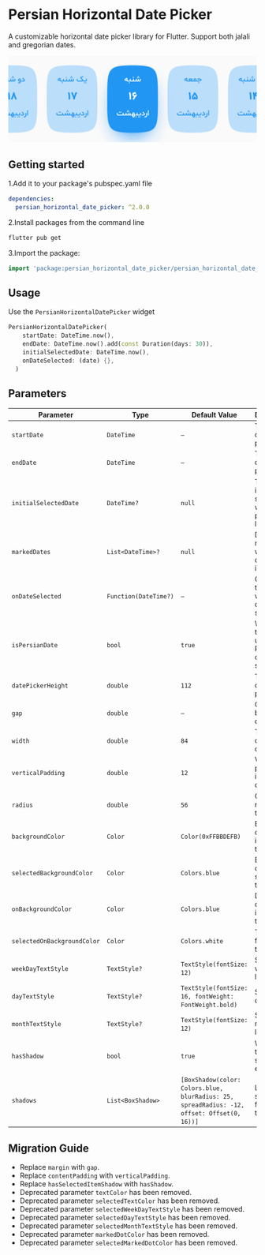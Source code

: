 # Persian Horizontal Date Picker

A customizable horizontal date picker library for Flutter. Support both jalali and gregorian dates.

![screenshot](https://raw.githubusercontent.com/ariaramin/persian_horizontal_date_picker/master/preview/screenshot.png)

## Getting started

1.Add it to your package's pubspec.yaml file

```yaml
dependencies:
  persian_horizontal_date_picker: ^2.0.0
```

2.Install packages from the command line

```BASH
flutter pub get
```

3.Import the package:

```dart
import 'package:persian_horizontal_date_picker/persian_horizontal_date_picker.dart';
```

## Usage

Use the `PersianHorizontalDatePicker` widget

```dart
PersianHorizontalDatePicker(
    startDate: DateTime.now(),
    endDate: DateTime.now().add(const Duration(days: 30)),
    initialSelectedDate: DateTime.now(),
    onDateSelected: (date) {},
  )
```

## Parameters

| Parameter                   | Type                     | Default Value                                                                               | Description                                             |
|-----------------------------|--------------------------|---------------------------------------------------------------------------------------------|---------------------------------------------------------|
| `startDate`                 | `DateTime`              | `—`                                                                                            | The starting date of the picker.                       |
| `endDate`                   | `DateTime`              | `—`                                                                                            | The ending date of the picker.                         |
| `initialSelectedDate`       | `DateTime?`             | `null`                                                                                      | The date initially selected when the picker loads.     |
| `markedDates`               | `List<DateTime>?`       | `null`                                                                                      | Dates marked with a dot or special indication.         |
| `onDateSelected`            | `Function(DateTime?)`   | `—`                                                                                         | Callback triggered when a date is selected.            |
| `isPersianDate`             | `bool`                  | `true`                                                                                      | Whether the picker uses the Persian calendar system.   |
| `datePickerHeight`          | `double`                | `112`                                                                                       | The height of the date picker.                         |
| `gap`                       | `double`                | `—`                                                                                            | Gap between date tiles.                                |
| `width`                     | `double`                | `84`                                                                                        | The width of each date tile.                           |
| `verticalPadding`           | `double`                | `12`                                                                                        | Vertical padding inside each date tile.                |
| `radius`                    | `double`                | `56`                                                                                        | Corner radius for tiles.                               |
| `backgroundColor`           | `Color`                 | `Color(0xFFBBDEFB)`                                                                         | Background color for inactive tiles.                   |
| `selectedBackgroundColor`   | `Color`                 | `Colors.blue`                                                                               | Background color for selected tiles.                   |
| `onBackgroundColor`         | `Color`                 | `Colors.blue`                                                                               | Default text color for inactive tiles.                 |
| `selectedOnBackgroundColor` | `Color`                 | `Colors.white`                                                                              | Text color for selected tiles.                         |
| `weekDayTextStyle`          | `TextStyle?`            | `TextStyle(fontSize: 12)`                                                                   | Style for weekday labels.                              |
| `dayTextStyle`              | `TextStyle?`            | `TextStyle(fontSize: 16, fontWeight: FontWeight.bold)`                                      | Style for day labels.                                  |
| `monthTextStyle`            | `TextStyle?`            | `TextStyle(fontSize: 12)`                                                                   | Style for month labels.                                |
| `hasShadow`                 | `bool`                  | `true`                                                                                      | Whether tiles have a shadow effect.                    |
| `shadows`                   | `List<BoxShadow>`       | `[BoxShadow(color: Colors.blue, blurRadius: 25, spreadRadius: -12, offset: Offset(0, 16))]` | List of shadows for selected tiles.   |

## Migration Guide
- Replace `margin` with `gap`.
- Replace `contentPadding` with `verticalPadding`.
- Replace `hasSelectedItemShadow` with `hasShadow`.
- Deprecated parameter `textColor` has been removed.
- Deprecated parameter `selectedTextColor` has been removed.
- Deprecated parameter `selectedWeekDayTextStyle` has been removed.
- Deprecated parameter `selectedDayTextStyle` has been removed.
- Deprecated parameter `selectedMonthTextStyle` has been removed.
- Deprecated parameter `markedDotColor` has been removed.
- Deprecated parameter `selectedMarkedDotColor` has been removed.
